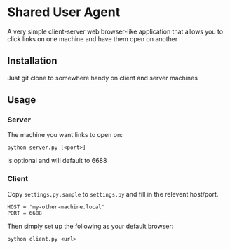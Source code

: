 # Shared User Agent

A very simple client-server web browser-like application that allows you to
click links on one machine and have them open on another

## Installation

Just git clone to somewhere handy on client and server machines

## Usage

### Server
The machine you want links to open on:

    python server.py [<port>]

<port> is optional and will default to 6688

### Client

Copy `settings.py.sample` to `settings.py` and fill in the relevent host/port.

    HOST = 'my-other-machine.local'
    PORT = 6688

Then simply set up the following as your default browser:

    python client.py <url>
